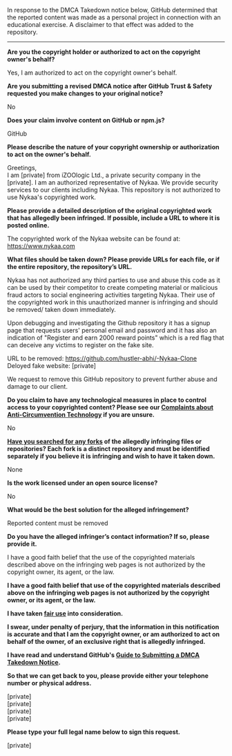 In response to the DMCA Takedown notice below, GitHub determined that the reported content was made as a personal project in connection with an educational exercise. A disclaimer to that effect was added to the repository.

---

**Are you the copyright holder or authorized to act on the copyright owner's behalf?**

Yes, I am authorized to act on the copyright owner's behalf.

**Are you submitting a revised DMCA notice after GitHub Trust & Safety requested you make changes to your original notice?**

No

**Does your claim involve content on GitHub or npm.js?**

GitHub

**Please describe the nature of your copyright ownership or authorization to act on the owner's behalf.**

Greetings,  
I am [private] from iZOOlogic Ltd., a private security company in the [private]. I am an authorized representative of Nykaa.
We provide security services to our clients including Nykaa. This repository is not authorized to use Nykaa's copyrighted work.

**Please provide a detailed description of the original copyrighted work that has allegedly been infringed. If possible, include a URL to where it is posted online.**

The copyrighted work of the Nykaa website can be found at: https://www.nykaa.com

**What files should be taken down? Please provide URLs for each file, or if the entire repository, the repository’s URL.**

Nykaa has not authorized any third parties to use and abuse this code as it can be used by their competitor to create competing material or malicious fraud actors to social engineering activities targeting Nykaa. Their use of the copyrighted work in this unauthorized manner is infringing and should be removed/ taken down immediately.

Upon debugging and investigating the Github repository it has a signup page that requests users' personal email and password and it has also an indication of "Register and earn 2000 reward points" which is a red flag that can deceive any victims to register on the fake site.

URL to be removed: https://github.com/hustler-abhi/-Nykaa-Clone  
Deloyed fake website: [private]  

We request to remove this GitHub repository to prevent further abuse and damage to our client.

**Do you claim to have any technological measures in place to control access to your copyrighted content? Please see our <a href="https://docs.github.com/articles/guide-to-submitting-a-dmca-takedown-notice#complaints-about-anti-circumvention-technology">Complaints about Anti-Circumvention Technology</a> if you are unsure.**

No

**<a href="https://docs.github.com/articles/dmca-takedown-policy#b-what-about-forks-or-whats-a-fork">Have you searched for any forks</a> of the allegedly infringing files or repositories? Each fork is a distinct repository and must be identified separately if you believe it is infringing and wish to have it taken down.**

None

**Is the work licensed under an open source license?**

No

**What would be the best solution for the alleged infringement?**

Reported content must be removed

**Do you have the alleged infringer’s contact information? If so, please provide it.**

I have a good faith belief that the use of the copyrighted materials described above on the infringing web pages is not authorized by the copyright owner, its agent, or the law.

**I have a good faith belief that use of the copyrighted materials described above on the infringing web pages is not authorized by the copyright owner, or its agent, or the law.**

**I have taken <a href="https://www.lumendatabase.org/topics/22">fair use</a> into consideration.**

**I swear, under penalty of perjury, that the information in this notification is accurate and that I am the copyright owner, or am authorized to act on behalf of the owner, of an exclusive right that is allegedly infringed.**

**I have read and understand GitHub's <a href="https://docs.github.com/articles/guide-to-submitting-a-dmca-takedown-notice/">Guide to Submitting a DMCA Takedown Notice</a>.**

**So that we can get back to you, please provide either your telephone number or physical address.**

[private]  
[private]  
[private]  
[private]  

**Please type your full legal name below to sign this request.**

[private]  
